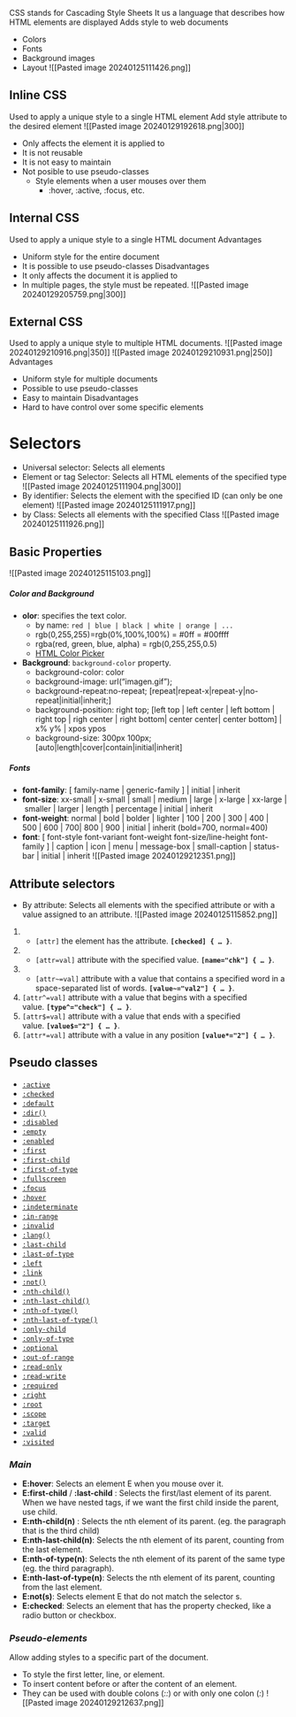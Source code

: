 CSS stands for Cascading Style Sheets
It us a language that describes how HTML elements are displayed
Adds style to web documents
- Colors
- Fonts
- Background images
- Layout
![[Pasted image 20240125111426.png]]
## Inline CSS
Used to apply a unique style to a single HTML element
Add style attribute to the desired element
![[Pasted image 20240129192618.png|300]]
- Only affects the element it is applied to
- It is not reusable
- It is not easy to maintain
- Not posible to use pseudo-classes
	- Style elements when a user mouses over them
		- :hover, :active, :focus, etc.
## Internal CSS
Used to apply a unique style to a single HTML document
Advantages
- Uniform style for the entire document
- It is possible to use pseudo-classes
Disadvantages
- It only affects the document it is applied to
- In multiple pages, the style must be repeated.
![[Pasted image 20240129205759.png|300]]
## External CSS
Used to apply a unique style to multiple HTML documents.
![[Pasted image 20240129210916.png|350]]
![[Pasted image 20240129210931.png|250]]
Advantages
- Uniform style for multiple documents
- Possible to use pseudo-classes
- Easy to maintain
Disadvantages
- Hard to have control over some specific elements
# Selectors
- Universal selector: Selects all elements
- Element or tag Selector: Selects all HTML elements of the specified type
![[Pasted image 20240125111904.png|300]]
- By identifier: Selects the element with the specified ID (can only be one element)
![[Pasted image 20240125111917.png]]
- by Class: Selects all elements with the specified Class
![[Pasted image 20240125111926.png]]

## Basic Properties
![[Pasted image 20240125115103.png]]
##### *Color and Background*
- **olor**: specifies the text color.
    - by name: `red | blue | black | white | orange | ...`
    - rgb(0,255,255)=rgb(0%,100%,100%) = #0ff = #00ffff
    - rgba(red, green, blue, alpha) = rgb(0,255,255,0.5)
    - [HTML Color Picker](https://www.w3schools.com/colors/colors_picker.asp)
- **Background**: `background-color` property.
    - background-color: color
    - background-image: url(“imagen.gif”);
    - background-repeat:no-repeat; [repeat|repeat-x|repeat-y|no-repeat|initial|inherit;]
    - background-position: right top; [left top | left center | left bottom | right top | righ center | right bottom| center center| center bottom] | x% y% | xpos ypos
    - background-size: 300px 100px; [auto|length|cover|contain|initial|inherit]
##### *Fonts*
- **font-family**: [ family-name | generic-family ] | initial | inherit
- **font-size**: xx-small | x-small | small | medium | large | x-large | xx-large | smaller | larger | length | percentage | initial | inherit
- **font-weight**: normal | bold | bolder | lighter | 100 | 200 | 300 | 400 | 500 | 600 | 700| 800 | 900 | initial | inherit (bold=700, normal=400)
- **font**: [ font-style font-variant font-weight font-size/line-height font-family ] | caption | icon | menu | message-box | small-caption | status-bar | initial | inherit
![[Pasted image 20240129212351.png]]
## Attribute selectors
- By attribute: Selects all elements with the specified attribute or with a value assigned to an attribute.
![[Pasted image 20240125115852.png]]
1. - `[attr]` the element has the attribute. **`[checked] { … }`**.
2. - `[attr=val]` attribute with the specified value. **`[name="chk"] { … }`**.
3. - `[attr~=val]` attribute with a value that contains a specified word in a space-separated list of words. **`[value~="val2"] { … }`**. 
4. `[attr^=val]` attribute with a value that begins with a specified value. **`[type^="check"] { … }`**.
5. `[attr$=val]` attribute with a value that ends with a specified value. **`[value$="2"] { … }`**.
6. `[attr*=val]` attribute with a value in any position **`[value*="2"] { … }`**.
## Pseudo classes
- [`:active`](https://developer.mozilla.org/es/docs/Web/CSS/:active)
- [`:checked`](https://developer.mozilla.org/es/docs/Web/CSS/:checked)
- [`:default`](https://developer.mozilla.org/es/docs/Web/CSS/:default)
- [`:dir()`](https://developer.mozilla.org/es/docs/Web/CSS/:dir)
- [`:disabled`](https://developer.mozilla.org/es/docs/Web/CSS/:disabled)
- [`:empty`](https://developer.mozilla.org/es/docs/Web/CSS/:empty)
- [`:enabled`](https://developer.mozilla.org/es/docs/Web/CSS/:enabled)
- [`:first`](https://developer.mozilla.org/es/docs/Web/CSS/:first)
- [`:first-child`](https://developer.mozilla.org/es/docs/Web/CSS/:first-child)
- [`:first-of-type`](https://developer.mozilla.org/es/docs/Web/CSS/:first-of-type)
- [`:fullscreen`](https://developer.mozilla.org/es/docs/Web/CSS/:fullscreen)
- [`:focus`](https://developer.mozilla.org/es/docs/Web/CSS/:focus)
- [`:hover`](https://developer.mozilla.org/es/docs/Web/CSS/:hover)
- [`:indeterminate`](https://developer.mozilla.org/es/docs/Web/CSS/:indeterminate)
- [`:in-range`](https://developer.mozilla.org/es/docs/Web/CSS/:in-range)
- [`:invalid`](https://developer.mozilla.org/es/docs/Web/CSS/:invalid)
- [`:lang()`](https://developer.mozilla.org/es/docs/Web/CSS/:lang)
- [`:last-child`](https://developer.mozilla.org/es/docs/Web/CSS/:last-child)
- [`:last-of-type`](https://developer.mozilla.org/es/docs/Web/CSS/:last-of-type)
- [`:left`](https://developer.mozilla.org/es/docs/Web/CSS/:left)
- [`:link`](https://developer.mozilla.org/es/docs/Web/CSS/:link)
- [`:not()`](https://developer.mozilla.org/es/docs/Web/CSS/:not)
- [`:nth-child()`](https://developer.mozilla.org/es/docs/Web/CSS/:nth-child)
- [`:nth-last-child()`](https://developer.mozilla.org/es/docs/Web/CSS/:nth-last-child)
- [`:nth-of-type()`](https://developer.mozilla.org/es/docs/Web/CSS/:nth-of-type)
- [`:nth-last-of-type()`](https://developer.mozilla.org/es/docs/Web/CSS/:nth-last-of-type)
- [`:only-child`](https://developer.mozilla.org/es/docs/Web/CSS/:only-child)
- [`:only-of-type`](https://developer.mozilla.org/es/docs/Web/CSS/:only-of-type)
- [`:optional`](https://developer.mozilla.org/es/docs/Web/CSS/:optional)
- [`:out-of-range`](https://developer.mozilla.org/es/docs/Web/CSS/:out-of-range)
- [`:read-only`](https://developer.mozilla.org/es/docs/Web/CSS/:read-only)
- [`:read-write`](https://developer.mozilla.org/es/docs/Web/CSS/:read-write)
- [`:required`](https://developer.mozilla.org/es/docs/Web/CSS/:required)
- [`:right`](https://developer.mozilla.org/es/docs/Web/CSS/:right)
- [`:root`](https://developer.mozilla.org/es/docs/Web/CSS/:root)
- [`:scope`](https://developer.mozilla.org/en-US/docs/Web/CSS/:scope)
- [`:target`](https://developer.mozilla.org/es/docs/Web/CSS/:target)
- [`:valid`](https://developer.mozilla.org/es/docs/Web/CSS/:valid)
- [`:visited`](https://developer.mozilla.org/es/docs/Web/CSS/:visited)
### *Main*
- **E:hover**: Selects an element E when you mouse over it.
- **E:first-child** / **:last-child** : Selects the first/last element of its parent. When we have nested tags, if we want the first child inside the parent, use child.
- **E:nth-child(n)** : Selects the nth element of its parent. (eg. the paragraph that is the third child)
- **E:nth-last-child(n)**: Selects the nth element of its parent, counting from the last element.
- **E:nth-of-type(n)**: Selects the nth element of its parent of the same type (eg. the third paragraph).
- **E:nth-last-of-type(n)**: Selects the nth element of its parent, counting from the last element.
- **E:not(s)**: Selects element E that do not match the selector s.
- **E:checked**: Selects an element that has the property checked, like a radio button or checkbox.
### *Pseudo-elements*
Allow adding styles to a specific part of the document.
- To style the first letter, line, or element.
- To insert content before or after the content of an element.
- They can be used with double colons (*::*) or with only one colon (*:*)
![[Pasted image 20240129212637.png]]